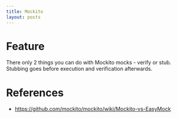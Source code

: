 ```yaml
---
title: Mockito
layout: posts
---
```


# Feature

There only 2 things you can do with Mockito mocks - verify or stub. Stubbing goes before execution and verification afterwards.

# References
- https://github.com/mockito/mockito/wiki/Mockito-vs-EasyMock
